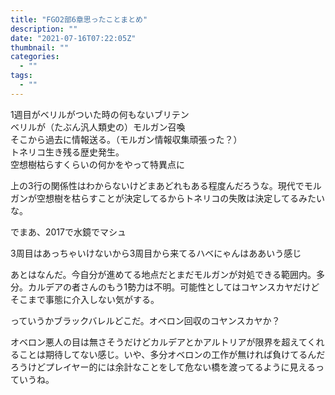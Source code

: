 ```yaml
---
title: "FGO2部6章思ったことまとめ"
description: ""
date: "2021-07-16T07:22:05Z"
thumbnail: ""
categories:
  - ""
tags:
  - ""
---
```

1週目がベリルがついた時の何もないブリテン<br>
ベリルが（たぶん汎人類史の）モルガン召喚<br>
そこから過去に情報送る。（モルガン情報収集頑張った？）<br>
トネリコ生き残る歴史発生。<br>
空想樹枯らすくらいの何かをやって特異点に<br>

上の3行の関係性はわからないけどまあどれもある程度んだろうな。現代でモルガンが空想樹を枯らすことが決定してるからトネリコの失敗は決定してるみたいな。

でまあ、2017で水鏡でマシュ

3周目はあっちゃいけないから3周目から来てるハベにゃんはああいう感じ

あとはなんだ。今自分が進めてる地点だとまだモルガンが対処できる範囲内。多分。カルデアの者さんのもう1勢力は不明。可能性としてはコヤンスカヤだけどそこまで事態に介入しない気がする。

っていうかブラックバレルどこだ。オベロン回収のコヤンスカヤか？

オベロン悪人の目は無さそうだけどカルデアとかアルトリアが限界を超えてくれることは期待してない感じ。いや、多分オベロンの工作が無ければ負けてるんだろうけどプレイヤー的には余計なことをして危ない橋を渡ってるように見えるっていうね。


